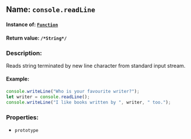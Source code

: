 ## Name: `console.readLine`

#### Instance of: [`Function`](Function.md)

#### Return value: `/*String*/`

### Description:

Reads string terminated by new line character 
from standard input stream.

#### Example:

```js
console.writeLine("Who is your favourite writer?");
let writer = console.readLine();
console.writeLine("I like books written by ", writer, " too.");
```

### Properties:

- `prototype`


